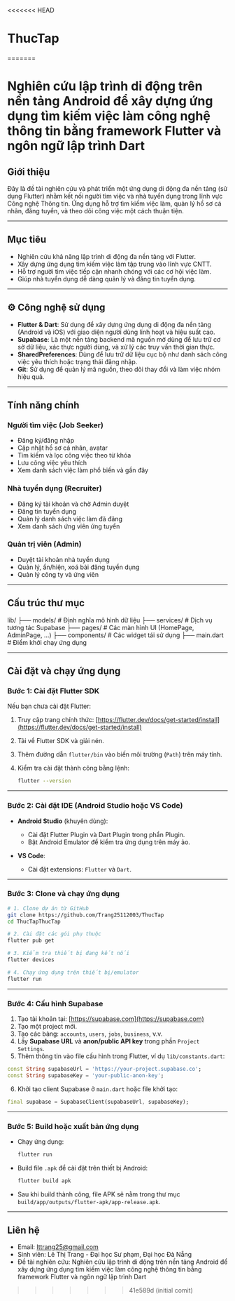 <<<<<<< HEAD
# ThucTap
=======
# Nghiên cứu lập trình di động trên nền tảng Android để xây dựng ứng dụng tìm kiếm việc làm công nghệ thông tin bằng framework Flutter và ngôn ngữ lập trình Dart

##  Giới thiệu

Đây là đề tài nghiên cứu và phát triển một ứng dụng di động đa nền tảng (sử dụng Flutter) nhằm kết nối người tìm việc và nhà tuyển dụng trong lĩnh vực Công nghệ Thông tin. Ứng dụng hỗ trợ tìm kiếm việc làm, quản lý hồ sơ cá nhân, đăng tuyển, và theo dõi công việc một cách thuận tiện.

---

## Mục tiêu

- Nghiên cứu khả năng lập trình di động đa nền tảng với Flutter.
- Xây dựng ứng dụng tìm kiếm việc làm tập trung vào lĩnh vực CNTT.
- Hỗ trợ người tìm việc tiếp cận nhanh chóng với các cơ hội việc làm.
- Giúp nhà tuyển dụng dễ dàng quản lý và đăng tin tuyển dụng.

---

## ⚙️ Công nghệ sử dụng

- **Flutter & Dart**: Sử dụng để xây dựng ứng dụng di động đa nền tảng (Android và iOS) với giao diện người dùng linh hoạt và hiệu suất cao.
- **Supabase**: Là một nền tảng backend mã nguồn mở dùng để lưu trữ cơ sở dữ liệu, xác thực người dùng, và xử lý các truy vấn thời gian thực.
- **SharedPreferences**: Dùng để lưu trữ dữ liệu cục bộ như danh sách công việc yêu thích hoặc trạng thái đăng nhập.
- **Git**: Sử dụng để quản lý mã nguồn, theo dõi thay đổi và làm việc nhóm hiệu quả.

---

## Tính năng chính

### Người tìm việc (Job Seeker)
- Đăng ký/đăng nhập
- Cập nhật hồ sơ cá nhân, avatar
- Tìm kiếm và lọc công việc theo từ khóa
- Lưu công việc yêu thích
- Xem danh sách việc làm phổ biến và gần đây

### Nhà tuyển dụng (Recruiter)
- Đăng ký tài khoản và chờ Admin duyệt
- Đăng tin tuyển dụng
- Quản lý danh sách việc làm đã đăng
- Xem danh sách ứng viên ứng tuyển

### Quản trị viên (Admin)
- Duyệt tài khoản nhà tuyển dụng
- Quản lý, ẩn/hiện, xoá bài đăng tuyển dụng
- Quản lý công ty và ứng viên

---

## Cấu trúc thư mục
lib/
├── models/ # Định nghĩa mô hình dữ liệu
├── services/ # Dịch vụ tương tác Supabase
├── pages/ # Các màn hình UI (HomePage, AdminPage, ...)
├── components/ # Các widget tái sử dụng
├── main.dart # Điểm khởi chạy ứng dụng
 
---
##  Cài đặt và chạy ứng dụng

### Bước 1: Cài đặt Flutter SDK

Nếu bạn chưa cài đặt Flutter:

1. Truy cập trang chính thức: [https://flutter.dev/docs/get-started/install](https://flutter.dev/docs/get-started/install)
2. Tải về Flutter SDK và giải nén.
3. Thêm đường dẫn `flutter/bin` vào biến môi trường (`Path`) trên máy tính.
4. Kiểm tra cài đặt thành công bằng lệnh:

   ```bash
   flutter --version
   ```

---

### Bước 2: Cài đặt IDE (Android Studio hoặc VS Code)

- **Android Studio** (khuyên dùng):
  - Cài đặt Flutter Plugin và Dart Plugin trong phần Plugin.
  - Bật Android Emulator để kiểm tra ứng dụng trên máy ảo.

- **VS Code**:
  - Cài đặt extensions: `Flutter` và `Dart`.

---

### Bước 3: Clone và chạy ứng dụng

```bash
# 1. Clone dự án từ GitHub
git clone https://github.com/Trang25112003/ThucTap
cd ThucTapThucTap

# 2. Cài đặt các gói phụ thuộc
flutter pub get

# 3. Kiểm tra thiết bị đang kết nối
flutter devices

# 4. Chạy ứng dụng trên thiết bị/emulator
flutter run
```

---

### Bước 4: Cấu hình Supabase

1. Tạo tài khoản tại: [https://supabase.com](https://supabase.com)
2. Tạo một project mới.
3. Tạo các bảng: `accounts`, `users`, `jobs`, `business`, v.v.
4. Lấy **Supabase URL** và **anon/public API key** trong phần `Project Settings`.
5. Thêm thông tin vào file cấu hình trong Flutter, ví dụ `lib/constants.dart`:

```dart
const String supabaseUrl = 'https://your-project.supabase.co';
const String supabaseKey = 'your-public-anon-key';
```

6. Khởi tạo client Supabase ở `main.dart` hoặc file khởi tạo:

```dart
final supabase = SupabaseClient(supabaseUrl, supabaseKey);
```

---

### Bước 5: Build hoặc xuất bản ứng dụng

- Chạy ứng dụng:
  ```bash
  flutter run
  ```

- Build file `.apk` để cài đặt trên thiết bị Android:
  ```bash
  flutter build apk
  ```

- Sau khi build thành công, file APK sẽ nằm trong thư mục `build/app/outputs/flutter-apk/app-release.apk`.

---

## Liên hệ

-  Email: lttrang25@gmail.com
-  Sinh viên: Lê Thị Trang - Đại học Sư phạm, Đại học Đà Nẵng
-  Đề tài nghiên cứu: Nghiên cứu lập trình di động trên nền tảng Android để xây dựng ứng dụng tìm kiếm việc làm công nghệ thông tin bằng framework Flutter và ngôn ngữ lập trình Dart


>>>>>>> 41e589d (initial comit)
